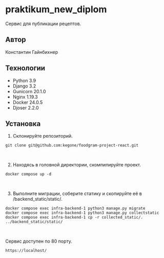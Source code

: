 # praktikum_new_diplom
Сервис для публикации рецептов.

## Автор
Константин Гайнбихнер

## Технологии
- Python 3.9
- Django 3.2
- Gunicorn 20.1.0
- Nginx 1.19.3
- Docker 24.0.5
- Djoser 2.2.0

## Установка
1. Склонируйте репозиторий.
```
git clone git@github.com:kegone/foodgram-project-react.git
```
<br>

2. Находясь в головной директории, скомпилируйте проект.
```
docker compose up -d
```
<br>

3. Выполните миграции, соберите статику и скопируйте её в /backend_static/static/.
```
docker compose exec infra-backend-1 python3 manage.py migrate
docker compose exec infra-backend-1 python3 manage.py collectstatic
docker compose exec infra-backend-1 cp -r collected_static/. ../backend_static/static/
```
<br>

Сервис доступен по 80 порту.
```
https://localhost/
```
